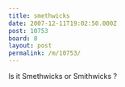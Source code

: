 ```yaml
---
title: smethwicks
date: 2007-12-11T19:02:50.000Z
post: 10753
board: 8
layout: post
permalink: /m/10753/
---
```

Is it Smethwicks or Smithwicks ?
